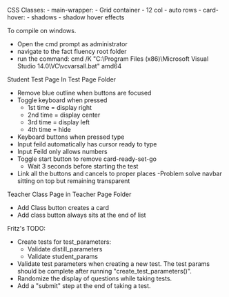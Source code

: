 CSS Classes:
    - main-wrapper:
        - Grid container
        - 12 col
        - auto rows
    - card-hover:
        - shadows
        - shadow hover effects


To compile on windows.
- Open the cmd prompt as administrator
- navigate to the fact fluency root folder
- run the command:
    cmd /K "C:\Program Files (x86)\Microsoft Visual Studio 14.0\VC\vcvarsall.bat" amd64



Student Test Page In Test Page Folder 
- Remove blue outline when buttons are focused
- Toggle keyboard when pressed
    - 1st time = display right
    - 2nd time = display center
    - 3rd time = display left
    - 4th time = hide
- Keyboard buttons when pressed type
- Input feild automatically has cursor ready to type
- Input Feild only allows numbers
- Toggle start button to remove card-ready-set-go
    - Wait 3 seconds before starting the test
- Link all the buttons and cancels to proper places
-Problem solve navbar sitting on top but remaining transparent



Teacher Class Page in Teacher Page Folder
- Add Class button creates a card
- Add class button always sits at the end of list


Fritz's TODO:
- Create tests for test_parameters:
    - Validate distill_parameters
    - Validate student_params
- Validate test parameters when creating a new test. The test params should be complete after running "create_test_parameters()".
- Randomize the display of questions while taking tests.
- Add a "submit" step at the end of taking a test.